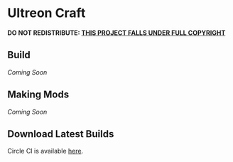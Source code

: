 # Ultreon Craft
**DO NOT REDISTRIBUTE: [THIS PROJECT FALLS UNDER FULL COPYRIGHT](LICENSE)**

## Build
*Coming Soon*

## Making Mods
*Coming Soon*

## Download Latest Builds
Circle CI is available [here](https://app.circleci.com/pipelines/github/Ultreon/ultracraft).
